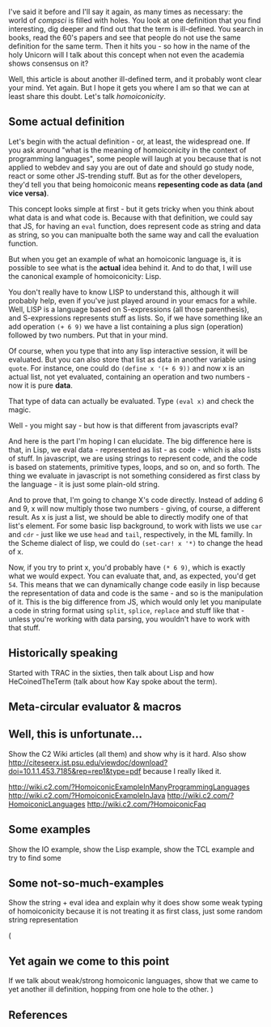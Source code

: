 I've said it before and I'll say it again, as many times as necessary: the world of *compsci* is filled with holes. You look at one definition that you find interesting, dig deeper and find out that the term is ill-defined. You search in books, read the 60's papers and see that people do not use the same definition for the same term. Then it hits you - so how in the name of the holy Unicorn will I talk about this concept when not even the academia shows consensus on it? 

Well, this article is about another ill-defined term, and it probably wont clear your mind. Yet again. But I hope it gets you where I am so that we can at least share this doubt. Let's talk *homoiconicity*.

## Some actual definition

Let's begin with the actual definition - or, at least, the widespread one. If you ask around "what is the meaning of homoiconicity in the context of programming languages", some people will laugh at you because that is not applied to webdev and say you are out of date and should go study node, react or some other JS-trending stuff. But as for the other developers, they'd tell you that being homoiconic means **repesenting code as data (and vice versa)**.

This concept looks simple at first - but it gets tricky when you think about what data is and what code is. Because with that definition, we could say that JS, for having an ```eval``` function, does represent code as string and data as string, so you can manipualte both the same way and call the evaluation function. 

But when you get an example of what an homoiconic language is, it is possible to see what is the **actual** idea behind it. And to do that, I will use the canonical example of homoiconicity: Lisp. 

You don't really have to know LISP to understand this, although it will probably help, even if you've just played around in your emacs for a while. Well, LISP is a language based on S-expressions (all those parenthesis), and S-expressions represents stuff as lists. So, if we have something like an add operation ```(+ 6 9)``` we have a list containing a plus sign (operation) followed by two numbers. Put that in your mind.

Of course, when you type that into any lisp interactive session, it will be evaluated. But you can also store that list as data in another variable using ```quote```. For instance, one could do ```(define x '(+ 6 9))``` and now x is an actual list, not yet evaluated, containing an operation and two numbers - now it is pure **data**.

That type of data can actually be evaluated. Type ```(eval x)``` and check the magic. 

Well - you might say - but how is that different from javascripts eval?

And here is the part I'm hoping I can elucidate. The big difference here is that, in Lisp, we eval data - represented as list - as code - which is also lists of stuff. In javascript, we are using strings to represent code, and the code is based on statements, primitive types, loops, and so on, and so forth. The thing we evaluate in javascript is not something considered as first class by the language - it is just some plain-old string. 

And to prove that, I'm going to change X's code directly. Instead of adding 6 and 9, x will now multiply those two numbers - giving, of course, a different result. As x is just a list, we should be able to directly modify one of that list's element. For some basic lisp background, to work with lists we use ```car``` and ```cdr``` - just like we use ```head``` and ```tail```, respectively, in the ML familly. In the Scheme dialect of lisp, we could do ```(set-car! x '*)``` to change the head of x. 

Now, if you try to print x, you'd probably have ```(* 6 9)```, which is exactly what we would expect. You can evaluate that, and, as expected, you'd get ```54```. This means that we can dynamically change code easily in lisp because the representation of data and code is the same - and so is the manipulation of it. This is the big difference from JS, which would only let you manipulate a code in string format using ```split```, ```splice```, ```replace``` and stuff like that - unless you're working with data parsing, you wouldn't have to work with that stuff.

## Historically speaking

Started with TRAC in the sixties, then talk about Lisp and how HeCoinedTheTerm (talk about how Kay spoke about the term).

## Meta-circular evaluator & macros

## Well, this is unfortunate...

Show the C2 Wiki articles (all them) and show why is it hard. Also show http://citeseerx.ist.psu.edu/viewdoc/download?doi=10.1.1.453.7185&rep=rep1&type=pdf because I really liked it.

http://wiki.c2.com/?HomoiconicExampleInManyProgrammingLanguages
http://wiki.c2.com/?HomoiconicExampleInJava
http://wiki.c2.com/?HomoiconicLanguages
http://wiki.c2.com/?HomoiconicFaq

## Some examples

Show the IO example, show the Lisp example, show the TCL example and try to find some 

## Some not-so-much-examples

Show the string + eval idea and explain why it does show some weak typing of homoiconicity because it is not treating it as first class, just some random string representation

(
## Yet again we come to this point

If we talk about weak/strong homoiconic languages, show that we came to yet another ill definition, hopping from one hole to the other.
)

## References
